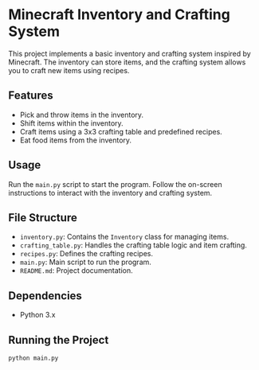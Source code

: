 # Minecraft Inventory and Crafting System

This project implements a basic inventory and crafting system inspired by Minecraft. The inventory can store items, and the crafting system allows you to craft new items using recipes.

## Features
- Pick and throw items in the inventory.
- Shift items within the inventory.
- Craft items using a 3x3 crafting table and predefined recipes.
- Eat food items from the inventory.

## Usage
Run the `main.py` script to start the program. Follow the on-screen instructions to interact with the inventory and crafting system.

## File Structure
- `inventory.py`: Contains the `Inventory` class for managing items.
- `crafting_table.py`: Handles the crafting table logic and item crafting.
- `recipes.py`: Defines the crafting recipes.
- `main.py`: Main script to run the program.
- `README.md`: Project documentation.

## Dependencies
- Python 3.x

## Running the Project
```sh
python main.py

